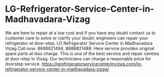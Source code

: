 # LG-Refrigerator-Service-Center-in-Madhavadara-Vizag
We are here to repair at a low cost and if you have any doubt contact us to customer care to solve or clarify your doubt; engineers can repair your refrigerator at door-step. LG Refrigerator Service Center in Madhavadara Vizag Call now: 8688821484, 8688821488. Here service provides original spare parts at less charge. This is one of the best service and repair centres at door-step in Vizag. Our technicians can charge a reasonable price for doorstep service.  https://lgrefrigeratorservicecenterinvizag.com/lg-refrigerator-service-center-in-madhavadara-vizag/
